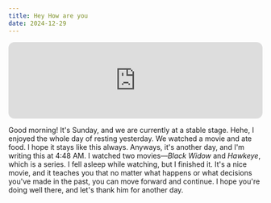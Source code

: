 ```yaml
---
title: Hey How are you
date: 2024-12-29
---
```


<iframe style="border-radius:12px" src="https://open.spotify.com/embed/track/7qH9Z4dJEN0l9bidizW7fq?utm_source=generator" width="100%" height="152" frameBorder="0" allowfullscreen="" allow="autoplay; clipboard-write; encrypted-media; fullscreen; picture-in-picture" loading="lazy"></iframe>

Good morning! It's Sunday, and we are currently at a stable stage. Hehe, I enjoyed the whole day of resting yesterday. We watched a movie and ate food. I hope it stays like this always. Anyways, it's another day, and I'm writing this at 4:48 AM. I watched two movies—_Black Widow_ and _Hawkeye_, which is a series. I fell asleep while watching, but I finished it. It's a nice movie, and it teaches you that no matter what happens or what decisions you've made in the past, you can move forward and continue. I hope you're doing well there, and let's thank him for another day.